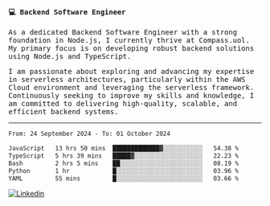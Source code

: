 
<samp>
  
#### 💻 Backend Software Engineer

As a dedicated Backend Software Engineer with a strong foundation in Node.js, I currently thrive at Compass.uol. My primary focus is on developing robust backend solutions using Node.js and TypeScript.

I am passionate about exploring and advancing my expertise in serverless architectures, particularly within the AWS Cloud environment and leveraging the serverless framework. Continuously seeking to improve my skills and knowledge, I am committed to delivering high-quality, scalable, and efficient backend systems.

---

<!--START_SECTION:waka-->

```txt
From: 24 September 2024 - To: 01 October 2024

JavaScript   13 hrs 50 mins  █████████████▓░░░░░░░░░░░   54.38 %
TypeScript   5 hrs 39 mins   █████▓░░░░░░░░░░░░░░░░░░░   22.23 %
Bash         2 hrs 5 mins    ██░░░░░░░░░░░░░░░░░░░░░░░   08.19 %
Python       1 hr            █░░░░░░░░░░░░░░░░░░░░░░░░   03.96 %
YAML         55 mins         █░░░░░░░░░░░░░░░░░░░░░░░░   03.66 %
```

<!--END_SECTION:waka-->
  
</samp>

[![Linkedin](https://img.shields.io/badge/-Mateus%20Garcia-c080ff?style=flat-square&logo=Linkedin&logoColor=white&link=https://www.linkedin.com/in/mpgxc)](https://www.linkedin.com/in/mateusogarcia) 
